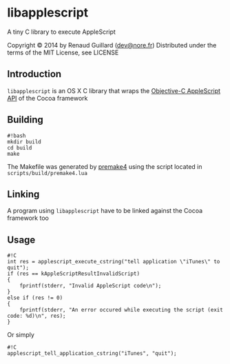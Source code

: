 libapplescript
===========
A tiny C library to execute AppleScript

Copyright © 2014 by Renaud Guillard (dev@nore.fr)
Distributed under the terms of the MIT License, see LICENSE

## Introduction
`libapplescript` is an OS X C library that wraps 
the [Objective-C AppleScript API](https://developer.apple.com/library/mac/documentation/Cocoa/Reference/Foundation/Classes/nsapplescript_Class/Reference/Reference.html) 
of the Cocoa framework  

## Building
```
#!bash
mkdir build
cd build
make
```

The Makefile was generated by [premake4](https://bitbucket.org/premake/premake-stable)
using the script located in `scripts/build/premake4.lua`

## Linking
A program using `libapplescript` have to be linked against the Cocoa framework too

## Usage
```
#!C
int res = applescript_execute_cstring("tell application \"iTunes\" to quit");
if (res == kAppleScriptResultInvalidScript)
{
	fprintf(stderr, "Invalid AppleScript code\n");
}
else if (res != 0)
{
	fprintf(stderr, "An error occured while executing the script (exit code: %d)\n", res);
}
```

Or simply
```
#!C
applescript_tell_application_cstring("iTunes", "quit");
```
